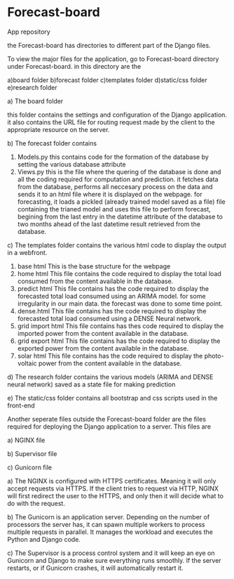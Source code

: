 # Forecast-board
App repository

the Forecast-board has directories to different part of the Django files.

To view the major files for the application, go to Forecast-board directory under Forecast-board. 
in this directory are the  

a)board folder
b)forecast folder
c)templates folder
d)static/css folder
e)research folder



a) The board folder

this folder contains the settings and configuration of the Django application. it also contains the URL file for routing request made by the client to the appropriate resource  on the server.

b) The forecast folder contains 

1) Models.py 
this contains code for the formation of the database by setting the various database attribute
2) Views.py
this is the file where the quering of the database is done and all the coding required for computation and prediction.
it fetches data from the database, performs all neccesary process on the data and sends it to an html file where it is displayed on the webpage.
for forecasting, it loads a pickled (already trained model saved as a file) file containing the trianed model and uses this file to perform forecast,
begining from the last entry in the datetime attribute of the database to two months ahead of the last datetime result retrieved from the database.


c) The templates folder contains the various html code to display the output in a webfront.

1) base html 
This is the base structure for the webpage
2) home html
This file contains the code required to display the total load consumed from the content available in the database.
3) predict html
This file contains has the code required to display the forecasted total load consumed using an ARIMA model. for some irregularity in our main data. 
the forecast was done to some time point.
4) dense.html
This file contains has the code required to display the forecasted total load consumed using a DENSE Neural network.
5) grid import html
This file contains has thes code required to display the imported power from the content available in the database.
6) grid export html
This file contains has the code required to display the exported power from the content available in the database.
7) solar html
This file contains has the code required to display the photo-voltaic power from the content available in the database.




d) The research folder contains the various models (ARIMA and DENSE neural network) saved as a state file for making prediction 


e) The static/css folder contains all bootstrap and css scripts used in the front-end


Another seperate files outside the Forecast-board folder are the files required for deploying the Django application to a server. This files are

a) NGINX file

b) Supervisor file

c) Gunicorn file

a) The NGINX is configured with HTTPS certificates. Meaning it will only accept requests via HTTPS. If the client tries to request via HTTP, NGINX will first redirect the user to the HTTPS, and only then it will decide what to do with the request.


b) The Gunicorn is an application server. Depending on the number of processors the server has, it can spawn multiple workers to process multiple requests in parallel. It manages the workload and executes the Python and Django code.

c) The Supervisor is a process control system and it will keep an eye on Gunicorn and Django to make sure everything runs smoothly. If the server restarts, or if Gunicorn crashes, it will automatically restart it.
